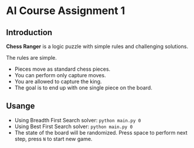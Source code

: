 # AI Course Assignment 1

## Introduction
**Chess Ranger** is a logic puzzle with simple rules and challenging solutions.

The rules are simple.
- Pieces move as standard chess pieces.
- You can perform only capture moves.
- You are allowed to capture the king.
- The goal is to end up with one single piece on the board.

## Usange
- Using Breadth First Search solver: `python main.py 0`
- Using Best First Search solver: `python main.py 0`
- The state of the board will be randomized. Press space to perform next step, press `N` to start new game.
